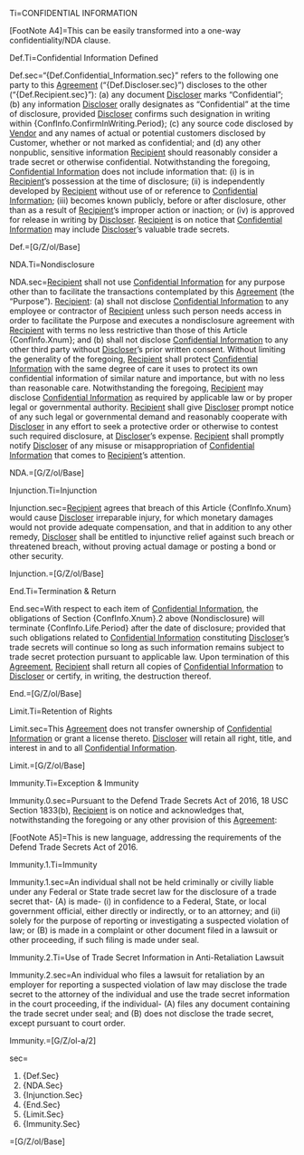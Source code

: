 Ti=CONFIDENTIAL INFORMATION

[FootNote A4]=This can be easily transformed into a one-way confidentiality/NDA clause.

Def.Ti=Confidential Information Defined

Def.sec=“{Def.Confidential_Information.sec}” refers to the following one party to this <a class='definedterm' href='#Def.Agreement.sec'>Agreement</a> (“{Def.Discloser.sec}”) discloses to the other (“{Def.Recipient.sec}”): (a) any document <a class='definedterm' href='#Def.Discloser.sec'>Discloser</a> marks “Confidential”; (b) any information <a class='definedterm' href='#Def.Discloser.sec'>Discloser</a> orally designates as “Confidential” at the time of disclosure, provided <a class='definedterm' href='#Def.Discloser.sec'>Discloser</a> confirms such designation in writing within {ConfInfo.ConfirmInWriting.Period}; (c) any source code disclosed by <a class='definedterm' href='#Def.Vendor.sec'>Vendor</a> and any names of actual or potential customers disclosed by Customer, whether or not marked as confidential; and (d) any other nonpublic, sensitive information <a class='definedterm' href='#Def.Recipient.sec'>Recipient</a> should reasonably consider a trade secret or otherwise confidential. Notwithstanding the foregoing, <a class='definedterm' href='#Def.Confidential_Information.sec'>Confidential Information</a> does not include information that: (i) is in <a class='definedterm' href='#Def.Recipient.sec'>Recipient</a>’s possession at the time of disclosure; (ii) is independently developed by <a class='definedterm' href='#Def.Recipient.sec'>Recipient</a> without use of or reference to <a class='definedterm' href='#Def.Confidential_Information.sec'>Confidential Information</a>; (iii) becomes known publicly, before or after disclosure, other than as a result of <a class='definedterm' href='#Def.Recipient.sec'>Recipient</a>’s improper action or inaction; or (iv) is approved for release in writing by <a class='definedterm' href='#Def.Discloser.sec'>Discloser</a>. <a class='definedterm' href='#Def.Recipient.sec'>Recipient</a> is on notice that <a class='definedterm' href='#Def.Confidential_Information.sec'>Confidential Information</a> may include <a class='definedterm' href='#Def.Discloser.sec'>Discloser</a>’s valuable trade secrets.

Def.=[G/Z/ol/Base]

NDA.Ti=Nondisclosure

NDA.sec=<a class='definedterm' href='#Def.Recipient.sec'>Recipient</a> shall not use <a class='definedterm' href='#Def.Confidential_Information.sec'>Confidential Information</a> for any purpose other than to facilitate the transactions contemplated by this <a class='definedterm' href='#Def.Agreement.sec'>Agreement</a> (the “Purpose”). <a class='definedterm' href='#Def.Recipient.sec'>Recipient</a>: (a) shall not disclose <a class='definedterm' href='#Def.Confidential_Information.sec'>Confidential Information</a> to any employee or contractor of <a class='definedterm' href='#Def.Recipient.sec'>Recipient</a> unless such person needs access in order to facilitate the Purpose and executes a nondisclosure agreement with <a class='definedterm' href='#Def.Recipient.sec'>Recipient</a> with terms no less restrictive than those of this Article {ConfInfo.Xnum}; and (b) shall not disclose <a class='definedterm' href='#Def.Confidential_Information.sec'>Confidential Information</a> to any other third party without <a class='definedterm' href='#Def.Discloser.sec'>Discloser</a>’s prior written consent. Without limiting the generality of the foregoing, <a class='definedterm' href='#Def.Recipient.sec'>Recipient</a> shall protect <a class='definedterm' href='#Def.Confidential_Information.sec'>Confidential Information</a> with the same degree of care it uses to protect its own confidential information of similar nature and importance, but with no less than reasonable care. Notwithstanding the foregoing, <a class='definedterm' href='#Def.Recipient.sec'>Recipient</a> may disclose <a class='definedterm' href='#Def.Confidential_Information.sec'>Confidential Information</a> as required by applicable law or by proper legal or governmental authority. <a class='definedterm' href='#Def.Recipient.sec'>Recipient</a> shall give <a class='definedterm' href='#Def.Discloser.sec'>Discloser</a> prompt notice of any such legal or governmental demand and reasonably cooperate with <a class='definedterm' href='#Def.Discloser.sec'>Discloser</a> in any effort to seek a protective order or otherwise to contest such required disclosure, at <a class='definedterm' href='#Def.Discloser.sec'>Discloser</a>’s expense. <a class='definedterm' href='#Def.Recipient.sec'>Recipient</a> shall promptly notify <a class='definedterm' href='#Def.Discloser.sec'>Discloser</a> of any misuse or misappropriation of <a class='definedterm' href='#Def.Confidential_Information.sec'>Confidential Information</a> that comes to <a class='definedterm' href='#Def.Recipient.sec'>Recipient</a>’s attention.

NDA.=[G/Z/ol/Base]

Injunction.Ti=Injunction

Injunction.sec=<a class='definedterm' href='#Def.Recipient.sec'>Recipient</a> agrees that breach of this Article {ConfInfo.Xnum} would cause <a class='definedterm' href='#Def.Discloser.sec'>Discloser</a> irreparable injury, for which monetary damages would not provide adequate compensation, and that in addition to any other remedy, <a class='definedterm' href='#Def.Discloser.sec'>Discloser</a> shall be entitled to injunctive relief against such breach or threatened breach, without proving actual damage or posting a bond or other security.

Injunction.=[G/Z/ol/Base]

End.Ti=Termination & Return

End.sec=With respect to each item of <a class='definedterm' href='#Def.Confidential_Information.sec'>Confidential Information</a>, the obligations of Section {ConfInfo.Xnum}.2 above (Nondisclosure) will terminate {ConfInfo.Life.Period} after the date of disclosure; provided that such obligations related to <a class='definedterm' href='#Def.Confidential_Information.sec'>Confidential Information</a> constituting <a class='definedterm' href='#Def.Discloser.sec'>Discloser</a>’s trade secrets will continue so long as such information remains subject to trade secret protection pursuant to applicable law. Upon termination of this <a class='definedterm' href='#Def.Agreement.sec'>Agreement</a>, <a class='definedterm' href='#Def.Recipient.sec'>Recipient</a> shall return all copies of <a class='definedterm' href='#Def.Confidential_Information.sec'>Confidential Information</a> to <a class='definedterm' href='#Def.Discloser.sec'>Discloser</a> or certify, in writing, the destruction thereof.

End.=[G/Z/ol/Base]

Limit.Ti=Retention of Rights

Limit.sec=This <a class='definedterm' href='#Def.Agreement.sec'>Agreement</a> does not transfer ownership of <a class='definedterm' href='#Def.Confidential_Information.sec'>Confidential Information</a> or grant a license thereto. <a class='definedterm' href='#Def.Discloser.sec'>Discloser</a> will retain all right, title, and interest in and to all <a class='definedterm' href='#Def.Confidential_Information.sec'>Confidential Information</a>.

Limit.=[G/Z/ol/Base]

Immunity.Ti=Exception & Immunity

Immunity.0.sec=Pursuant to the Defend Trade Secrets Act of 2016, 18 USC Section 1833(b), <a class='definedterm' href='#Def.Recipient.sec'>Recipient</a> is on notice and acknowledges that, notwithstanding the foregoing or any other provision of this <a class='definedterm' href='#Def.Agreement.sec'>Agreement</a>:

[FootNote A5]=This is new language, addressing the requirements of the Defend Trade Secrets Act of 2016.

Immunity.1.Ti=Immunity

Immunity.1.sec=An individual shall not be held criminally or civilly liable under any Federal or State trade secret law for the disclosure of a trade secret that- (A) is made- (i) in confidence to a Federal, State, or local government official, either directly or indirectly, or to an attorney; and (ii) solely for the purpose of reporting or investigating a suspected violation of law; or (B) is made in a complaint or other document filed in a lawsuit or other proceeding, if such filing is made under seal.

Immunity.2.Ti=Use of Trade Secret Information in Anti-Retaliation Lawsuit

Immunity.2.sec=An individual who files a lawsuit for retaliation by an employer for reporting a suspected violation of law may disclose the trade secret to the attorney of the individual and use the trade secret information in the court proceeding, if the individual- (A) files any document containing the trade secret under seal; and (B) does not disclose the trade secret, except pursuant to court order.

Immunity.=[G/Z/ol-a/2]

sec=<ol><li>{Def.Sec}<li>{NDA.Sec}<li>{Injunction.Sec}<li>{End.Sec}<li>{Limit.Sec}<li>{Immunity.Sec}</ol>

=[G/Z/ol/Base]
